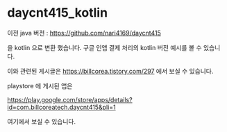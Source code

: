 # daycnt415_kotlin

이전 java 버전 : https://github.com/nari4169/daycnt415 

을 kotlin 으로 변환 했습니다.  구글 인앱 결제 처리의 kotlin 버전 예시를 볼 수 있습니다. 

이와 관련된 게시글은 https://billcorea.tistory.com/297 에서 보실 수 있습니다. 

playstore 에 게시된 앱은 

https://play.google.com/store/apps/details?id=com.billcoreatech.daycnt415&pli=1

여기에서 보실 수 있습니다.
